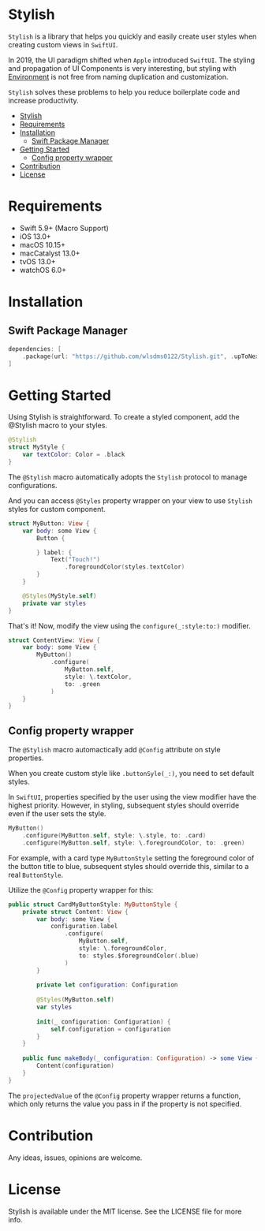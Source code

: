 # Stylish
`Stylish` is a library that helps you quickly and easily create user styles when creating custom views in `SwiftUI`.

In 2019, the UI paradigm shifted when `Apple` introduced `SwiftUI`. The styling and propagation of UI Components is very interesting, but styling with [Environment](https://developer.apple.com/documentation/swiftui/environment) is not free from naming duplication and customization.

`Stylish` solves these problems to help you reduce boilerplate code and increase productivity.

- [Stylish](#stylish)
- [Requirements](#requirements)
- [Installation](#installation)
  - [Swift Package Manager](#swift-package-manager)
- [Getting Started](#getting-started)
  - [Config property wrapper](#config-property-wrapper)
- [Contribution](#contribution)
- [License](#license)

# Requirements
- Swift 5.9+ (Macro Support)
- iOS 13.0+
- macOS 10.15+
- macCatalyst 13.0+
- tvOS 13.0+
- watchOS 6.0+

# Installation
## Swift Package Manager
```swift
dependencies: [
    .package(url: "https://github.com/wlsdms0122/Stylish.git", .upToNextMajor(from: "2.0.0"))
]
```

# Getting Started
Using Stylish is straightforward. To create a styled component, add the @Stylish macro to your styles.

```swift
@Stylish
struct MyStyle {
    var textColor: Color = .black
}
```

The `@Stylish` macro automatically adopts the `Stylish` protocol to manage configurations.

And you can access `@Styles` property wrapper on your view to use `Stylish` styles for custom component.

```swift
struct MyButton: View {
    var body: some View {
        Button {

        } label: {
            Text("Touch!")
                .foregroundColor(styles.textColor)
        }
    }

    @Styles(MyStyle.self)
    private var styles
}
```

That's it! Now, modify the view using the `configure(_:style:to:)` modifier.

```swift
struct ContentView: View {
    var body: some View {
        MyButton()
            .configure(
                MyButton.self, 
                style: \.textColor, 
                to: .green
            )
    }
}
```

## Config property wrapper
The `@Stylish` macro automactically add `@Config` attribute on style properties.

When you create custom style like `.buttonSyle(_:)`, you need to set default styles.

In `SwiftUI`, properties specified by the user using the view modifier have the highest priority. However, in styling, subsequent styles should override even if the user sets the style.

```swift
MyButton()
    .configure(MyButton.self, style: \.style, to: .card)
    .configure(MyButton.self, style: \.foregroundColor, to: .green)
```

For example, with a card type `MyButtonStyle` setting the foreground color of the button title to blue, subsequent styles should override this, similar to a real `ButtonStyle`.

Utilize the `@Config` property wrapper for this:

```swift
public struct CardMyButtonStyle: MyButtonStyle {
    private struct Content: View {
        var body: some View {
            configuration.label
                .configure(
                    MyButton.self, 
                    style: \.foregroundColor,
                    to: styles.$foregroundColor(.blue)
                )
        }
        
        private let configuration: Configuration
        
        @Styles(MyButton.self)
        var styles
        
        init(_ configuration: Configuration) {
            self.configuration = configuration
        }
    }
    
    public func makeBody(_ configuration: Configuration) -> some View {
        Content(configuration)
    }
}
```

The `projectedValue` of the `@Config` property wrapper returns a function, which only returns the value you pass in if the property is not specified.

# Contribution
Any ideas, issues, opinions are welcome.

# License
Stylish is available under the MIT license. See the LICENSE file for more info.
